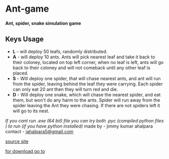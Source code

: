 # Ant-game
#### Ant, spider, snake simulation game

## Keys Usage
* **L** - will deploy 50 leafs, randomly distributed.
* **A** - will deploy 10 ants. Ants will pick nearest leaf and take it back to their coloney, located on top left corner, when no leaf is left, ants will go back to their coloney and will not comeback until any other leaf is placed.
* **S** - Will deploy one spider, that will chase nearest ants, and ant will run from the spider, leaving behind the leaf they were carrying. Each spider can only eat 20 ant then they will turn red and die.
* **D** - Will deploy one snake, which will chase the nearest spider, and eat them, but won't do any harm to the ants. Spider will run away from the spider leaving the Ant they were chasing. If there are not spiders left it will go to its nest.

*If you cant run .exe (64 bit) file you can try both .pyc (compiled python files ) to run (if you have python installed)*
made by - jimmy kumar ahalpara
contact - jahalpara5@gmail.com

[source site](https://pygame.org/project/3594/5681)

[for download go to](https://drive.google.com/open?id=1GLyFehFzqokhKN9eaSLzmpE0WE8TmeqR)
